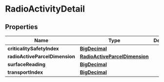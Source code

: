 

# RadioActivityDetail

## Properties

Name | Type | Description | Notes
------------ | ------------- | ------------- | -------------
**criticalitySafetyIndex** | [**BigDecimal**](BigDecimal.md) |  |  [optional]
**radioActiveParcelDimension** | [**RadioActiveParcelDimension**](RadioActiveParcelDimension.md) |  |  [optional]
**surfaceReading** | [**BigDecimal**](BigDecimal.md) |  |  [optional]
**transportIndex** | [**BigDecimal**](BigDecimal.md) |  |  [optional]




